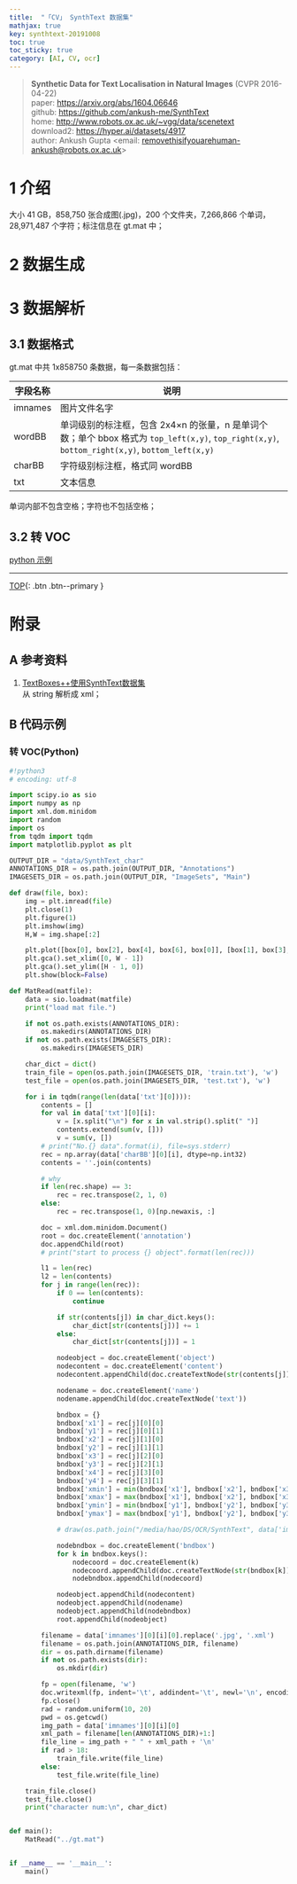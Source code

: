 ```yaml
---
title:  "「CV」 SynthText 数据集"
mathjax: true
key: synthtext-20191008
toc: true
toc_sticky: true
category: [AI, CV, ocr]
---
```

<span id='head'></span>
>**Synthetic Data for Text Localisation in Natural Images** (CVPR 2016-04-22)   
paper: <https://arxiv.org/abs/1604.06646>      
github: <https://github.com/ankush-me/SynthText>      
home: <http://www.robots.ox.ac.uk/~vgg/data/scenetext>    
download2: <https://hyper.ai/datasets/4917>      
author: Ankush Gupta <email: removethisifyouarehuman-ankush@robots.ox.ac.uk>      

<!--more-->

# 1 介绍
大小 41 GB，858,750 张合成图(.jpg)，200 个文件夹，7,266,866 个单词，28,971,487 个字符；标注信息在 gt.mat 中；      

# 2 数据生成

# 3 数据解析
## 3.1 数据格式
gt.mat 中共 1x858750 条数据，每一条数据包括：     

| 字段名称 | 说明 |
| --- | --- |
| imnames | 图片文件名字  |
| wordBB  |  单词级别的标注框，包含 2x4×n 的张量，n 是单词个数；单个 bbox 格式为 `top_left(x,y)`, `top_right(x,y)`, `bottom_right(x,y)`, `bottom_left(x,y)` |
| charBB | 字符级别标注框，格式同 wordBB |
| txt    | 文本信息 |

单词内部不包含空格；字符也不包括空格；     

## 3.2 转 VOC
[python 示例](#转-vocpython)


-------------------  
[TOP](#head){: .btn .btn--primary }


# 附录  
## A 参考资料
1. [TextBoxes++使用SynthText数据集](https://freshmou.github.io/2018/04/SynthText/)    
从 string 解析成 xml；   

## B 代码示例
### 转 VOC(Python)
```python
#!python3
# encoding: utf-8

import scipy.io as sio
import numpy as np
import xml.dom.minidom
import random
import os
from tqdm import tqdm
import matplotlib.pyplot as plt

OUTPUT_DIR = "data/SynthText_char"
ANNOTATIONS_DIR = os.path.join(OUTPUT_DIR, "Annotations")
IMAGESETS_DIR = os.path.join(OUTPUT_DIR, "ImageSets", "Main")

def draw(file, box):
    img = plt.imread(file)
    plt.close(1)
    plt.figure(1)
    plt.imshow(img)
    H,W = img.shape[:2]

    plt.plot([box[0], box[2], box[4], box[6], box[0]], [box[1], box[3], box[5], box[7], box[1]], 'r', alpha=0.5)
    plt.gca().set_xlim([0, W - 1])
    plt.gca().set_ylim([H - 1, 0])
    plt.show(block=False)

def MatRead(matfile):
    data = sio.loadmat(matfile)
    print("load mat file.")

    if not os.path.exists(ANNOTATIONS_DIR):
        os.makedirs(ANNOTATIONS_DIR)
    if not os.path.exists(IMAGESETS_DIR):
        os.makedirs(IMAGESETS_DIR)

    char_dict = dict()
    train_file = open(os.path.join(IMAGESETS_DIR, 'train.txt'), 'w')
    test_file = open(os.path.join(IMAGESETS_DIR, 'test.txt'), 'w')

    for i in tqdm(range(len(data['txt'][0]))):
        contents = []
        for val in data['txt'][0][i]:
            v = [x.split("\n") for x in val.strip().split(" ")]
            contents.extend(sum(v, []))
            v = sum(v, [])
        # print("No.{} data".format(i), file=sys.stderr)
        rec = np.array(data['charBB'][0][i], dtype=np.int32)
        contents = ''.join(contents)

        # why
        if len(rec.shape) == 3:
            rec = rec.transpose(2, 1, 0)
        else:
            rec = rec.transpose(1, 0)[np.newaxis, :]

        doc = xml.dom.minidom.Document()
        root = doc.createElement('annotation')
        doc.appendChild(root)
        # print("start to process {} object".format(len(rec)))

        l1 = len(rec)
        l2 = len(contents)
        for j in range(len(rec)):
            if 0 == len(contents):
                continue

            if str(contents[j]) in char_dict.keys():
                char_dict[str(contents[j])] += 1
            else:
                char_dict[str(contents[j])] = 1

            nodeobject = doc.createElement('object')
            nodecontent = doc.createElement('content')
            nodecontent.appendChild(doc.createTextNode(str(contents[j])))

            nodename = doc.createElement('name')
            nodename.appendChild(doc.createTextNode('text'))

            bndbox = {}
            bndbox['x1'] = rec[j][0][0]
            bndbox['y1'] = rec[j][0][1]
            bndbox['x2'] = rec[j][1][0]
            bndbox['y2'] = rec[j][1][1]
            bndbox['x3'] = rec[j][2][0]
            bndbox['y3'] = rec[j][2][1]
            bndbox['x4'] = rec[j][3][0]
            bndbox['y4'] = rec[j][3][1]
            bndbox['xmin'] = min(bndbox['x1'], bndbox['x2'], bndbox['x3'], bndbox['x4'])
            bndbox['xmax'] = max(bndbox['x1'], bndbox['x2'], bndbox['x3'], bndbox['x4'])
            bndbox['ymin'] = min(bndbox['y1'], bndbox['y2'], bndbox['y3'], bndbox['y4'])
            bndbox['ymax'] = max(bndbox['y1'], bndbox['y2'], bndbox['y3'], bndbox['y4'])

            # draw(os.path.join("/media/hao/DS/OCR/SynthText", data['imnames'][0][i][0]), [bndbox['x1'], bndbox['y1'], bndbox['x2'], bndbox['y2'], bndbox['x3'], bndbox['y3'], bndbox['x4'], bndbox['y4']])

            nodebndbox = doc.createElement('bndbox')
            for k in bndbox.keys():
                nodecoord = doc.createElement(k)
                nodecoord.appendChild(doc.createTextNode(str(bndbox[k])))
                nodebndbox.appendChild(nodecoord)

            nodeobject.appendChild(nodecontent)
            nodeobject.appendChild(nodename)
            nodeobject.appendChild(nodebndbox)
            root.appendChild(nodeobject)

        filename = data['imnames'][0][i][0].replace('.jpg', '.xml')
        filename = os.path.join(ANNOTATIONS_DIR, filename)
        dir = os.path.dirname(filename)
        if not os.path.exists(dir):
            os.mkdir(dir)

        fp = open(filename, 'w')
        doc.writexml(fp, indent='\t', addindent='\t', newl='\n', encoding="utf-8")
        fp.close()
        rad = random.uniform(10, 20)
        pwd = os.getcwd()
        img_path = data['imnames'][0][i][0]
        xml_path = filename[len(ANNOTATIONS_DIR)+1:]
        file_line = img_path + " " + xml_path + '\n'
        if rad > 18:
            train_file.write(file_line)
        else:
            test_file.write(file_line)

    train_file.close()
    test_file.close()
    print("character num:\n", char_dict)


def main():
    MatRead("../gt.mat")


if __name__ == '__main__':
    main()
```
